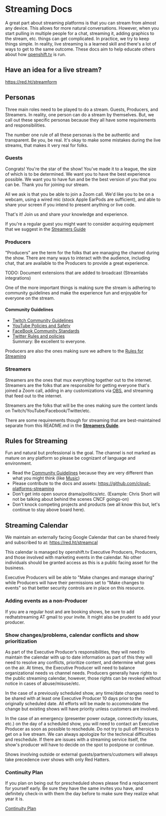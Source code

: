 # Streaming Docs

A great part about streaming platforms is that you can stream from almost any device. This allows for more natural conversations. However, when you start pulling in multiple people for a chat, streaming it, adding graphics to the stream, etc. things can get complicated. In practice, we try to keep things simple. In reality, live streaming is a learned skill and there's a lot of ways to get to the same outcome. These docs aim to help educate others about how [openshift.tv](https://openshift.tv) is run.

## Have an idea for a live stream?

https://red.ht/streamform  

## Personas

Three main roles need to be played to do a stream. Guests, Producers, and Streamers. In reality, one person can do a stream by themselves. But, we call out these specific personas because they all have some requirements and responsibilities.

The number one rule of all these personas is the be authentic and transparent. Be you, be real. It's okay to make some mistakes during the live streams, that makes it very real for folks.

### Guests

Congrats! You're the star of the show! You've made it to a league, the size of which is to be determined. We want you to have the best experience possible. We want you to have fun and be the best version of you that you can be. Thank you for joining our stream.

All we ask is that you be able to join a Zoom call. We'd like you to be on a webcam, using a wired mic (stock Apple EarPods are sufficient), and able to share your screen if you intend to present anything or live code.

That's it! Join us and share your knowledge and experience.

If you're a regular guest you might want to consider acquiring equipment that we suggest in the [Streamers Guide](streamers-guide.md)

### Producers

"Producers" are the term for the folks that are managing the channel during the show. There are many ways to interact with the audience, including chat, that are available to the Producers to provide a great experience.

TODO: Document extensions that are added to broadcast (Streamlabs integrations)

One of the more important things is making sure the stream is adhering to community guidelines and make the experience fun and enjoyable for everyone on the stream.

#### Community Guidelines

* [Twitch Community Guidelines](https://www.twitch.tv/p/legal/community-guidelines/)
* [YouTube Policies and Safety](https://www.youtube.com/about/policies/#community-guidelines)
* [FaceBook Community Standards](https://www.facebook.com/communitystandards/)  
* [Twitter Rules and policies](https://help.twitter.com/en/rules-and-policies#twitter-rules)  
Summary: Be excellent to everyone.

Producers are also the ones making sure we adhere to the [Rules for Streaming](#rules-for-streaming)

### Streamers

Streamers are the ones that mux everything together out to the internet. Streamers are the folks that are responsible for getting everyone that's joined a Zoom call, adding in any customizations via [OBS](http://obsproject.com/), and streaming that feed out to the internet.

Streamers are the folks that will be the ones making sure the content lands on Twitch/YouTube/Facebook/Twitter/etc.

There are some requirements though for streaming that are best-maintained separate from this README.md in the [**Streamers Guide**](streamers-guide.md).

## Rules for Streaming

Fun and natural but professional is the goal. The channel is not marked as mature on any platform so please be cognizant of language and environment.

* Read the [Community Guidelines](#community-guidelines) because they are very different than what you might think (like [Music](https://www.twitch.tv/p/legal/community-guidelines/music/))
* Please contribute to the docs and assets: https://github.com/cloud-platforms-streaming
* Don't get into open source drama/politics/etc. (Example: Chris Short will not be talking about behind the scenes CNCF goings-on)
* Don't knock competing projects and products (we all know this but, let's continue to stay above board here).

## Streaming Calendar

We maintain an externally facing Google Calendar that can be shared freely and subscribed to at: https://red.ht/streamcal

This calendar is managed by openshift.tv Executive Producers, Producers, and those involved with marketing events in the calendar. No other individuals should be granted access as this is a public facing asset for the business.

Executive Producers will be able to "Make changes and manage sharing" while Producers will have their permissions set to "Make changes to events" so that better security controls are in place on this resource.

### Adding events as a non-Producer

If you are a regular host and are booking shows, be sure to add redhatstreaming AT gmail to your invite. It might also be prudent to add your producer.

### Show changes/problems, calendar conflicts and show prioritization

As part of the Executive Producer’s responsibilities, they will need to maintain the calendar with up to date information as part of this they will need to resolve any conflicts, prioritize content, and determine what goes on the air. At times, the Executive Producer will need to balance organizational needs vs channel needs. Producers generally have rights to the public streaming calendar, however, those rights can be revoked without notice in cases of abuse/misuse/etc.

In the case of a previously scheduled show, any time/date changes need to be shared with at least one Executive Producer 10 days prior to the originally scheduled date. All efforts will be made to accommodate the change but existing shows will have priority unless customers are involved.

In the case of an emergency (presenter power outage, connectivity issues, etc.) on the day of a scheduled show, you will need to contact an Executive Producer as soon as possible to reschedule. Do not try to pull off heroics to get on a live stream. We can always apologize for the technical difficulties and reschedule. If there are issues with a streaming service itself, the show's producer will have to decide on the spot to postpone or continue.

Shows involving outside or external guests/partners/customers will always take precedence over shows with only Red Hatters.

### Continuity Plan

If you plan on being out for prescheduled shows please find a replacement for yourself early. Be sure they have the same invites you have, and definitely check-in with them the day before to make sure they realize what year it is.

[Continuity Plan](https://github.com/cloud-platforms-streaming/streaming-docs/blob/master/continuity.md#continuity-plan)